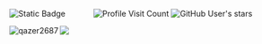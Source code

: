 ‎![Static Badge](https://img.shields.io/badge/hey%2C%20i'm%20qazer2687-ff80e1)⠀⠀⠀      
![Profile Visit Count](https://komarev.com/ghpvc/?username=qazer2687&style=flat&label=views&color=ff80e1&abbreviated=true)
![GitHub User's stars](https://img.shields.io/github/stars/qazer2687?style=flat&color=ff80e1&labelColor=585858)
<p><img align="left" src="https://qazer2687.vercel.app/api/top-langs?username=qazer2687&border_color=ff80e1&disable_animations=true&card_width=300&show_icons=true&theme=dark&locale=en&layout=compact&bg_color=00000000&langs_count=20&exclude_repo=stats,obsidian" alt="qazer2687" /></p> <!-- &hide=javascript,css,scss,html --> 




![](https://hit.yhype.me/github/profile?user_id=114782572) <!-- https://yhype.me/github/profile-views --> 
